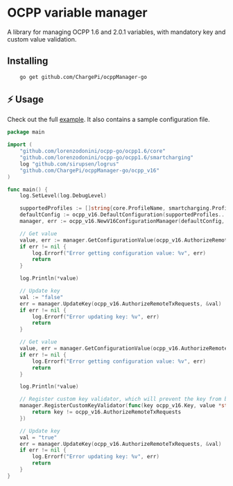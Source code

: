# OCPP variable manager

A library for managing OCPP 1.6 and 2.0.1 variables, with mandatory key and custom value validation.

## Installing

```bash
    go get github.com/ChargePi/ocppManager-go
```

## ⚡ Usage

Check out the full [example](examples/v16/example.go). It also contains a sample configuration file.

```go
package main

import (
	"github.com/lorenzodonini/ocpp-go/ocpp1.6/core"
	"github.com/lorenzodonini/ocpp-go/ocpp1.6/smartcharging"
	log "github.com/sirupsen/logrus"
	"github.com/ChargePi/ocppManager-go/ocpp_v16"
)

func main() {
	log.SetLevel(log.DebugLevel)

	supportedProfiles := []string{core.ProfileName, smartcharging.ProfileName}
	defaultConfig := ocpp_v16.DefaultConfiguration(supportedProfiles...)
	manager, err := ocpp_v16.NewV16ConfigurationManager(defaultConfig, supportedProfiles...)

	// Get value
	value, err := manager.GetConfigurationValue(ocpp_v16.AuthorizeRemoteTxRequests)
	if err != nil {
		log.Errorf("Error getting configuration value: %v", err)
		return
	}

	log.Println(*value)

	// Update key
	val := "false"
	err = manager.UpdateKey(ocpp_v16.AuthorizeRemoteTxRequests, &val)
	if err != nil {
		log.Errorf("Error updating key: %v", err)
		return
	}

	// Get value
	value, err = manager.GetConfigurationValue(ocpp_v16.AuthorizeRemoteTxRequests)
	if err != nil {
		log.Errorf("Error getting configuration value: %v", err)
		return
	}

	log.Println(*value)

	// Register custom key validator, which will prevent the key from being updated
	manager.RegisterCustomKeyValidator(func(key ocpp_v16.Key, value *string) bool {
		return key != ocpp_v16.AuthorizeRemoteTxRequests
	})

	// Update key
	val = "true"
	err = manager.UpdateKey(ocpp_v16.AuthorizeRemoteTxRequests, &val)
	if err != nil {
		log.Errorf("Error updating key: %v", err)
		return
	}
}

```
